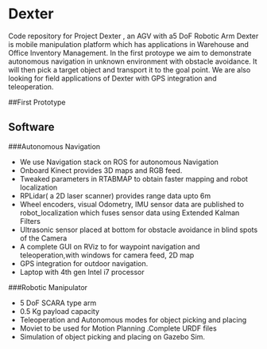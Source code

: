 # Dexter
Code repository for Project Dexter , an AGV with a5 DoF Robotic Arm
Dexter is mobile manipulation platform which has applications in Warehouse and Office Inventory Management. In the first protoype we aim to demonstrate autonomous navigation in unknown environment with obstacle avoidance. It will then pick a target object and transport it to the goal point.
We are also looking for field applications of Dexter with GPS integration and teleoperation.

##First Prototype

Software
-----------------
###Autonomous Navigation

* We use Navigation stack on ROS for autonomous Navigation
* Onboard Kinect provides 3D maps and RGB feed.
* Tweaked parameters in RTABMAP to obtain faster mapping and robot localization
* RPLidar( a 2D laser scanner) provides range data upto 6m 
* Wheel encoders, visual Odometry, IMU sensor data are published to robot_localization which fuses sensor data using Extended Kalman Filters
* Ultrasonic sensor placed at bottom for obstacle avoidance in blind spots of the Camera
* A complete GUI on RViz to for waypoint navigation and teleoperation,with windows for camera feed, 2D map 
* GPS integration for outdoor navigation.
* Laptop with 4th gen Intel i7 processor 

###Robotic Manipulator

* 5 DoF SCARA type arm
* 0.5 Kg payload capacity
* Teleoperation and Autonomous modes for object picking and placing
* Moviet to be used for Motion Planning .Complete URDF files
* Simulation of object picking and placing on Gazebo Sim.

